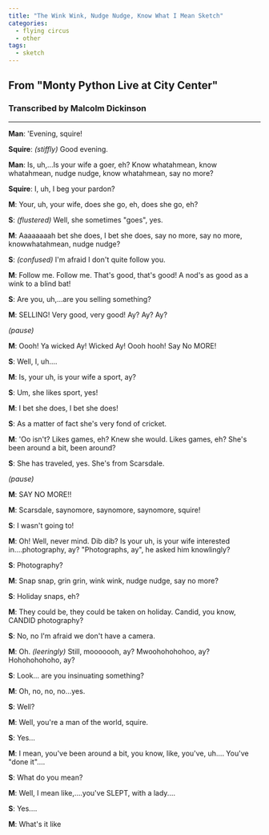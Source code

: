 ```yaml
---
title: "The Wink Wink, Nudge Nudge, Know What I Mean Sketch"
categories:
  - flying circus
  - other
tags:
  - sketch
---
```


## From "Monty Python Live at City Center"
### Transcribed by Malcolm Dickinson

---

**Man**: 'Evening, squire!

**Squire**: _(stiffly)_ Good evening.

**Man**: Is, uh,...Is your wife a goer, eh? Know whatahmean, know whatahmean, nudge nudge, know whatahmean, say no more?

**Squire**: I, uh, I beg your pardon?

**M**: Your, uh, your wife, does she go, eh, does she go, eh?

**S**: _(flustered)_ Well, she sometimes "goes", yes.

**M**: Aaaaaaaah bet she does, I bet she does, say no more, say no more, knowwhatahmean, nudge nudge?

**S**: _(confused)_ I'm afraid I don't quite follow you.

**M**: Follow me. Follow me. That's good, that's good! A nod's as good as a wink to a blind bat!

**S**: Are you, uh,...are you selling something?

**M**: SELLING! Very good, very good! Ay? Ay? Ay?

_(pause)_

**M**: Oooh! Ya wicked Ay! Wicked Ay! Oooh hooh! Say No MORE!

**S**: Well, I, uh....

**M**: Is, your uh, is your wife a sport, ay?

**S**: Um, she likes sport, yes!

**M**: I bet she does, I bet she does!

**S**: As a matter of fact she's very fond of cricket.

**M**: 'Oo isn't? Likes games, eh? Knew she would. Likes games, eh? She's been around a bit, been around?

**S**: She has traveled, yes. She's from Scarsdale.

_(pause)_

**M**: SAY NO MORE!!

**M**: Scarsdale, saynomore, saynomore, saynomore, squire!

**S**: I wasn't going to!

**M**: Oh! Well, never mind. Dib dib? Is your uh, is your wife interested in....photography, ay? "Photographs, ay", he asked him knowlingly?

**S**: Photography?

**M**: Snap snap, grin grin, wink wink, nudge nudge, say no more?

**S**: Holiday snaps, eh?

**M**: They could be, they could be taken on holiday. Candid, you know, CANDID photography?

**S**: No, no I'm afraid we don't have a camera.

**M**: Oh. _(leeringly)_ Still, mooooooh, ay? Mwoohohohohoo, ay? Hohohohohoho, ay?

**S**: Look... are you insinuating something?

**M**: Oh, no, no, no...yes.

**S**: Well?

**M**: Well, you're a man of the world, squire.

**S**: Yes...

**M**: I mean, you've been around a bit, you know, like, you've, uh.... You've "done it"....

**S**: What do you mean?

**M**: Well, I mean like,....you've SLEPT, with a lady....

**S**: Yes....

**M**: What's it like